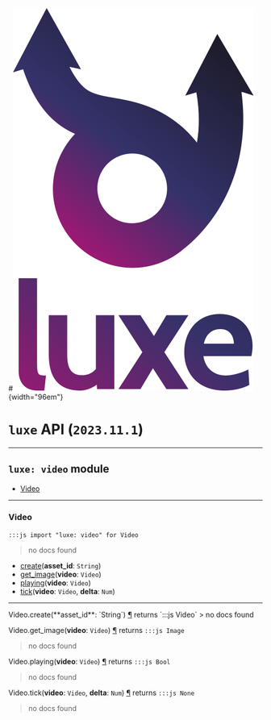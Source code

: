#![](../../../images/luxe-dark.svg){width="96em"}

# `luxe` API (`2023.11.1`)  


---

## `luxe: video` module

- [Video](#video)   

---

### Video
`:::js import "luxe: video" for Video`
> no docs found

- [create](#Video.create)(**asset_id**: `String`)
- [get_image](#Video.get_image)(**video**: `Video`)
- [playing](#Video.playing)(**video**: `Video`)
- [tick](#Video.tick+2)(**video**: `Video`, **delta**: `Num`)

<hr/>
<endpoint module="luxe: video" class="Video" signature="create(asset_id : String)"></endpoint>
<signature id="Video.create">Video.create(**asset_id**: `String`)
<a class="headerlink" href="#Video.create" title="Permanent link">¶</a></signature>
<span class='api_ret'>returns</span> `:::js Video`
> no docs found   

<endpoint module="luxe: video" class="Video" signature="get_image(video : Video)"></endpoint>
<signature id="Video.get_image">Video.get_image(**video**: `Video`)
<a class="headerlink" href="#Video.get_image" title="Permanent link">¶</a></signature>
<span class='api_ret'>returns</span> `:::js Image`
> no docs found   

<endpoint module="luxe: video" class="Video" signature="playing(video : Video)"></endpoint>
<signature id="Video.playing">Video.playing(**video**: `Video`)
<a class="headerlink" href="#Video.playing" title="Permanent link">¶</a></signature>
<span class='api_ret'>returns</span> `:::js Bool`
> no docs found   

<endpoint module="luxe: video" class="Video" signature="tick(video : Video, delta : Num)"></endpoint>
<signature id="Video.tick+2">Video.tick(**video**: `Video`, **delta**: `Num`)
<a class="headerlink" href="#Video.tick+2" title="Permanent link">¶</a></signature>
<span class='api_ret'>returns</span> `:::js None`
> no docs found   

